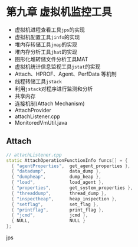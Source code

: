 # 第九章 虚拟机监控工具

- 虚拟机进程查看工具`jps`的实现
- 虚拟机配置工具`jinfo`的实现
- 堆内存转储工具`jmap`的实现
- 堆内存分析工具`jhat`的实现
- 图形化堆转储文件分析工具MAT
- 虚拟机统计信息监视工具`jstat`的实现
- Attach、HPROF、Agent、PerfData 等机制
- 线程转储工具`jstack`
- 利用`jstack`对程序进行监测和分析
- 共享内存
- 连接机制(Attach Mechanism)
- AttachProvider
- attachListener.cpp
- MonitoredVmUtil.java

## Attach

```cpp
// attachListener.cpp
static AttachOperationFunctionInfo funcs[] = {
  { "agentProperties",  get_agent_properties },
  { "datadump",         data_dump },
  { "dumpheap",         dump_heap },
  { "load",             load_agent },
  { "properties",       get_system_properties },
  { "threaddump",       thread_dump },
  { "inspectheap",      heap_inspection },
  { "setflag",          set_flag },
  { "printflag",        print_flag },
  { "jcmd",             jcmd },
  { NULL,               NULL }
};
```

jps

